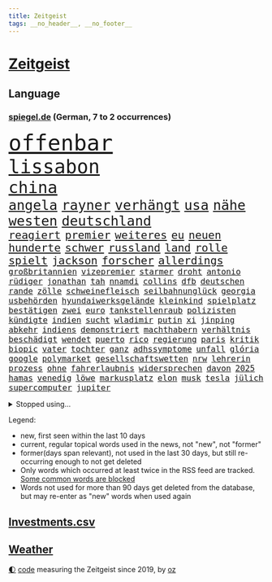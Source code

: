 ```yaml
---
title: Zeitgeist
tags: __no_header__, __no_footer__
---
```


# [Zeitgeist](https://oliz.io/zeitgeist/)

## Language

<h3><a href="https://www.spiegel.de" target="_blank">spiegel.de</a> (German, 7 to 2 occurrences)</h3>
<p style="font-family:monospace">
<span style="font-size:32pt"><a href="news_links.html#offenbar" class="current">offenbar</a></span>
<br>
<span style="font-size:28pt"><a href="news_links.html#lissabon" class="current">lissabon</a></span>
<br>
<span style="font-size:24pt"><a href="news_links.html#china" class="current">china</a></span>
<br>
<span style="font-size:20pt"><a href="news_links.html#angela" class="current">angela</a></span>
<span style="font-size:20pt"><a href="news_links.html#rayner" class="new">rayner</a></span>
<span style="font-size:20pt"><a href="news_links.html#verhängt" class="current">verhängt</a></span>
<span style="font-size:20pt"><a href="news_links.html#usa" class="current">usa</a></span>
<span style="font-size:20pt"><a href="news_links.html#nähe" class="current">nähe</a></span>
<span style="font-size:20pt"><a href="news_links.html#westen" class="current">westen</a></span>
<span style="font-size:20pt"><a href="news_links.html#deutschland" class="current">deutschland</a></span>
<br>
<span style="font-size:16pt"><a href="news_links.html#reagiert" class="current">reagiert</a></span>
<span style="font-size:16pt"><a href="news_links.html#premier" class="current">premier</a></span>
<span style="font-size:16pt"><a href="news_links.html#weiteres" class="current">weiteres</a></span>
<span style="font-size:16pt"><a href="news_links.html#eu" class="current">eu</a></span>
<span style="font-size:16pt"><a href="news_links.html#neuen" class="current">neuen</a></span>
<span style="font-size:16pt"><a href="news_links.html#hunderte" class="current">hunderte</a></span>
<span style="font-size:16pt"><a href="news_links.html#schwer" class="current">schwer</a></span>
<span style="font-size:16pt"><a href="news_links.html#russland" class="current">russland</a></span>
<span style="font-size:16pt"><a href="news_links.html#land" class="current">land</a></span>
<span style="font-size:16pt"><a href="news_links.html#rolle" class="current">rolle</a></span>
<span style="font-size:16pt"><a href="news_links.html#spielt" class="current">spielt</a></span>
<span style="font-size:16pt"><a href="news_links.html#jackson" class="current">jackson</a></span>
<span style="font-size:16pt"><a href="news_links.html#forscher" class="current">forscher</a></span>
<span style="font-size:16pt"><a href="news_links.html#allerdings" class="current">allerdings</a></span>
<br>
<span style="font-size:12pt"><a href="news_links.html#großbritannien" class="current">großbritannien</a></span>
<span style="font-size:12pt"><a href="news_links.html#vizepremier" class="new">vizepremier</a></span>
<span style="font-size:12pt"><a href="news_links.html#starmer" class="current">starmer</a></span>
<span style="font-size:12pt"><a href="news_links.html#droht" class="current">droht</a></span>
<span style="font-size:12pt"><a href="news_links.html#antonio" class="current">antonio</a></span>
<span style="font-size:12pt"><a href="news_links.html#rüdiger" class="current">rüdiger</a></span>
<span style="font-size:12pt"><a href="news_links.html#jonathan" class="current">jonathan</a></span>
<span style="font-size:12pt"><a href="news_links.html#tah" class="new">tah</a></span>
<span style="font-size:12pt"><a href="news_links.html#nnamdi" class="new">nnamdi</a></span>
<span style="font-size:12pt"><a href="news_links.html#collins" class="new">collins</a></span>
<span style="font-size:12pt"><a href="news_links.html#dfb" class="current">dfb</a></span>
<span style="font-size:12pt"><a href="news_links.html#deutschen" class="current">deutschen</a></span>
<span style="font-size:12pt"><a href="news_links.html#rande" class="current">rande</a></span>
<span style="font-size:12pt"><a href="news_links.html#zölle" class="current">zölle</a></span>
<span style="font-size:12pt"><a href="news_links.html#schweinefleisch" class="new">schweinefleisch</a></span>
<span style="font-size:12pt"><a href="news_links.html#seilbahnunglück" class="new">seilbahnunglück</a></span>
<span style="font-size:12pt"><a href="news_links.html#georgia" class="current">georgia</a></span>
<span style="font-size:12pt"><a href="news_links.html#usbehörden" class="current">usbehörden</a></span>
<span style="font-size:12pt"><a href="news_links.html#hyundaiwerksgelände" class="new">hyundaiwerksgelände</a></span>
<span style="font-size:12pt"><a href="news_links.html#kleinkind" class="current">kleinkind</a></span>
<span style="font-size:12pt"><a href="news_links.html#spielplatz" class="current">spielplatz</a></span>
<span style="font-size:12pt"><a href="news_links.html#bestätigen" class="current">bestätigen</a></span>
<span style="font-size:12pt"><a href="news_links.html#zwei" class="current">zwei</a></span>
<span style="font-size:12pt"><a href="news_links.html#euro" class="current">euro</a></span>
<span style="font-size:12pt"><a href="news_links.html#tankstellenraub" class="new">tankstellenraub</a></span>
<span style="font-size:12pt"><a href="news_links.html#polizisten" class="current">polizisten</a></span>
<span style="font-size:12pt"><a href="news_links.html#kündigte" class="current">kündigte</a></span>
<span style="font-size:12pt"><a href="news_links.html#indien" class="current">indien</a></span>
<span style="font-size:12pt"><a href="news_links.html#sucht" class="current">sucht</a></span>
<span style="font-size:12pt"><a href="news_links.html#wladimir" class="current">wladimir</a></span>
<span style="font-size:12pt"><a href="news_links.html#putin" class="current">putin</a></span>
<span style="font-size:12pt"><a href="news_links.html#xi" class="current">xi</a></span>
<span style="font-size:12pt"><a href="news_links.html#jinping" class="current">jinping</a></span>
<span style="font-size:12pt"><a href="news_links.html#abkehr" class="new">abkehr</a></span>
<span style="font-size:12pt"><a href="news_links.html#indiens" class="current">indiens</a></span>
<span style="font-size:12pt"><a href="news_links.html#demonstriert" class="current">demonstriert</a></span>
<span style="font-size:12pt"><a href="news_links.html#machthabern" class="new">machthabern</a></span>
<span style="font-size:12pt"><a href="news_links.html#verhältnis" class="current">verhältnis</a></span>
<span style="font-size:12pt"><a href="news_links.html#beschädigt" class="current">beschädigt</a></span>
<span style="font-size:12pt"><a href="news_links.html#wendet" class="current">wendet</a></span>
<span style="font-size:12pt"><a href="news_links.html#puerto" class="current">puerto</a></span>
<span style="font-size:12pt"><a href="news_links.html#rico" class="current">rico</a></span>
<span style="font-size:12pt"><a href="news_links.html#regierung" class="current">regierung</a></span>
<span style="font-size:12pt"><a href="news_links.html#paris" class="current">paris</a></span>
<span style="font-size:12pt"><a href="news_links.html#kritik" class="current">kritik</a></span>
<span style="font-size:12pt"><a href="news_links.html#biopic" class="current">biopic</a></span>
<span style="font-size:12pt"><a href="news_links.html#vater" class="current">vater</a></span>
<span style="font-size:12pt"><a href="news_links.html#tochter" class="current">tochter</a></span>
<span style="font-size:12pt"><a href="news_links.html#ganz" class="current">ganz</a></span>
<span style="font-size:12pt"><a href="news_links.html#adhssymptome" class="new">adhssymptome</a></span>
<span style="font-size:12pt"><a href="news_links.html#unfall" class="current">unfall</a></span>
<span style="font-size:12pt"><a href="news_links.html#glória" class="new">glória</a></span>
<span style="font-size:12pt"><a href="news_links.html#google" class="current">google</a></span>
<span style="font-size:12pt"><a href="news_links.html#polymarket" class="new">polymarket</a></span>
<span style="font-size:12pt"><a href="news_links.html#gesellschaftswetten" class="new">gesellschaftswetten</a></span>
<span style="font-size:12pt"><a href="news_links.html#nrw" class="current">nrw</a></span>
<span style="font-size:12pt"><a href="news_links.html#lehrerin" class="current">lehrerin</a></span>
<span style="font-size:12pt"><a href="news_links.html#prozess" class="current">prozess</a></span>
<span style="font-size:12pt"><a href="news_links.html#ohne" class="current">ohne</a></span>
<span style="font-size:12pt"><a href="news_links.html#fahrerlaubnis" class="current">fahrerlaubnis</a></span>
<span style="font-size:12pt"><a href="news_links.html#widersprechen" class="current">widersprechen</a></span>
<span style="font-size:12pt"><a href="news_links.html#davon" class="current">davon</a></span>
<span style="font-size:12pt"><a href="news_links.html#2025" class="current">2025</a></span>
<span style="font-size:12pt"><a href="news_links.html#hamas" class="current">hamas</a></span>
<span style="font-size:12pt"><a href="news_links.html#venedig" class="current">venedig</a></span>
<span style="font-size:12pt"><a href="news_links.html#löwe" class="current">löwe</a></span>
<span style="font-size:12pt"><a href="news_links.html#markusplatz" class="new">markusplatz</a></span>
<span style="font-size:12pt"><a href="news_links.html#elon" class="current">elon</a></span>
<span style="font-size:12pt"><a href="news_links.html#musk" class="current">musk</a></span>
<span style="font-size:12pt"><a href="news_links.html#tesla" class="current">tesla</a></span>
<span style="font-size:12pt"><a href="news_links.html#jülich" class="current">jülich</a></span>
<span style="font-size:12pt"><a href="news_links.html#supercomputer" class="current">supercomputer</a></span>
<span style="font-size:12pt"><a href="news_links.html#jupiter" class="current">jupiter</a></span>
</p>
<details>
<summary>Stopped using...</summary>
<p class="former" style="font-size:12pt">
and(1779) arbeitete(1779) madrid(1779) weitergeht(1778) aufgerufen(1777) ausgesprochen(1777) biden(1777) bitten(1777) facebook(1777) treffer(1777) verlegt(1777) verstehen(1777) genannt(1776) gerichtshof(1776) juden(1776) verteilt(1776) geäußert(1775) reich(1775) scheinen(1775) untersuchungen(1775) botschaften(1774) eindruck(1774) müssten(1774) software(1774) becker(1773) bundespräsident(1772) dreimal(1772) eingestellt(1772) konzerne(1772) scholz(1772) steinmeier(1772) super(1772) verhaftet(1772) anteil(1771) april(1771) besonderen(1771) bull(1771) morgen(1771) positionen(1771) red(1771) sicherheitskräfte(1771) welchem(1770) äußerungen(1770) gehe(1769) infektion(1769) lehrer(1769) rät(1769) sports(1769) bedenken(1768) militärs(1768) zeitweise(1768) messi(1767) oppositionelle(1767) erhielt(1766) lügen(1766) verlangen(1766) werbung(1766) distanziert(1765) forderte(1765) kopf(1765) opfern(1765) trainiert(1765) bewegen(1764) antwort(1763) chefin(1763) erkrankung(1763) klimapolitik(1763) spekuliert(1763) treten(1763) expräsident(1762) kreis(1762) anhänger(1761) aufgenommen(1761) ermittlern(1760) tiefen(1758) erwarten(1757) licht(1757) motiv(1756) nah(1754) näher(1754) klimaschutz(1753) schrecken(1753) überleben(1753) reduzieren(1750) wahrscheinlich(1749) stress(1748) syrer(1748) größere(1745) hängen(1744) halbe(1742) iranischen(1742) zeigten(1742) dramatischen(1737) einblicke(1726) liberalen(1726) karlsruhe(1719) offener(1718) abschluss(1716) langjährige(1666) autobauer(1659) expräsidenten(1650) charles(1577) krieges(1557) spiegelreporter(1533) ohnehin(1510) börsen(1452) gehälter(1441) halbes(1397) außenministerin(1386) betrüger(1380) gestört(1375) loch(1349) weiten(1327) gezwungen(1292) mut(1281) beschuss(1264) eingetroffen(1250) langsam(1248) microsoft(1245) kasse(1244) besetzten(1239) finanzierung(1228) schlamm(1205) prinzessin(1187) partnerin(1150) thüringens(1149) genauer(1142) dramatische(1141) legal(1129) islamisten(1128) nation(1106) angreifen(1055) lionel(1046) versehen(1044) pjöngjang(1036) todesstrafe(1023) flugabwehr(1012) gesprengt(1006) redet(1001) lauter(994) wechselte(993) gedroht(991) mächtige(986) reisende(982) kieler(968) viertagewoche(962) vorstand(958) gegründet(957) vermögen(942) marode(937) bremst(929) jäger(927) lauf(921) unruhe(917) außergewöhnlich(903) hamilton(901) lewis(901) duisburg(895) miami(875) wiederwahl(874) trikot(845) arabischen(832) diebstahl(830) schlagabtausch(819) fußballem(777) pass(776) höheren(761) zweifelt(739) knie(732) körperliche(730) völkermord(728) schwachen(717) franziska(710) boeing(703) verfolgte(699) fehlte(690) beschuldigt(687) horst(687) eustaaten(686) ddr(673) nominierung(669) wild(658) spiegelredakteurin(653) adam(650) abschiebung(644) versammelt(644) unterschätzt(639) beyoncé(638) student(635) magic(631) bedrängnis(615) historischer(614) wahre(608) teamkollegen(602) schritte(596) geschützt(594) wahr(591) athen(590) le(588) anthony(584) pep(583) gesetzliche(580) minus(579) senator(569) spiegelredakteur(566) zweieinhalb(563) zurückziehen(560) justin(550) freut(541) gerieten(540) ausmacht(538) raf(535) stewart(535) jenseits(530) schülerinnen(529) klettert(527) wirtschaftskrise(527) verstappen(517) kriegsführung(511) dokumentation(508) noah(506) dominierte(503) drin(503) 2029(500) einbruch(498) ernannt(496) unseres(496) bürgerkrieg(491) verspielt(485) systematisch(476) beweist(475) publikums(473) parkplatz(468) beliebtesten(464) späten(462) france(460) vermitteln(456) spanier(452) steven(450) neueste(447) herum(439) evakuierungen(435) /(433) papa(431) smith(431) urteile(431) white(426) indische(425) bewahrt(421) talent(415) beschert(414) zeichnen(414) saskia(409) kandidieren(404) katzen(402) inlandsgeheimdienst(398) abbrechen(393) merkt(392) geurteilt(388) konkret(386) tanzte(384) verzweifelt(383) scheiterten(379) erschießt(378) zögern(378) mittag(372) nächstes(372) autokraten(369) siedler(367) satiriker(366) ifoinstituts(365) verpasste(365) konzernchef(364) weitermachen(363) khan(361) nutzerinnen(354) organisierte(353) organisationen(349) beweis(348) verwandelt(346) ngos(343) alex(342) winkt(342) anzahl(341) bewirbt(340) eingestuft(340) anlässlich(337) zwang(336) 2500(335) energiepreise(333) washingtons(333) stärkt(332) ausgerichtet(328) dreieinhalb(328) annäherung(326) kleinkinder(326) bka(325) unbeeindruckt(325) jordanien(323) combs(322) diddy(322) sean(322) verwandten(322) anzeigen(321) strohe(319) eilt(317) veranstaltungen(314) vorsorglich(314) adhs(313) stromausfälle(311) dauer(310) stanley(310) antisemitischen(308) maler(306) harmlos(305) gestimmt(302) qualifiziert(302) bröning(297) mitgeteilt(297) paartherapeutin(297) exemplare(296) leere(296) jake(291) überzieht(290) überlegt(289) exchef(285) gelder(285) grab(285) millionenbetrag(284) ruhen(284) 72(283) kongress(280) klimaziele(277) cdupolitikerin(276) altkanzler(274) zuschüsse(274) 500000(272) abgestimmt(272) töne(271) brandanschlag(269) scharfer(269) 57(267) betreuung(265) versus(265) drohung(264) unionsfraktion(264) französin(261) realistisch(260) verzögerungen(259) leichte(257) fasziniert(256) steuer(255) verließen(254) ergab(251) general(251) veruntreut(249) spurensuche(248) spielraum(246) antrittsbesuch(244) tiefstand(243) marsalek(241) wiederum(241) ratschläge(240) afrikas(236) gebühr(236) schlagzeuger(236) schmuggel(236) empfehlen(234) ministerium(234) solch(234) souveränität(233) angeklagten(232) entsprechendes(232) selbstkritik(232) 54(231) halbinsel(231) jonas(231) kaninchen(230) lernte(230) aktivitäten(229) schönheit(228) griffen(226) konstruktiv(225) milliardenschwere(225) ämter(225) gläubigen(224) ingolstadt(223) rücksicht(222) verbreitete(222) privat(221) zuhause(220) familiengeschichte(219) jene(216) bangkok(211) aufgefallen(210) taxi(210) werten(205) geisel(204) heidelberg(204) gesunde(203) winde(203) lernt(201) posts(201) verbesserung(201) lärm(200) manuela(200) premiere(200) notenbank(199) anreise(198) tausender(198) ausgabe(195) bargeld(195) unterzeichnet(192) auszuschließen(191) bequem(191) boom(191) filmstars(191) entwickelte(190) lea(190) berlinerin(188) aufbauen(187) verfassungsbeschwerde(187) revolutionieren(186) spielberg(185) beherrscht(184) niedrigere(184) witkoff(184) abitur(183) aufruf(183) marie(183) oper(183) schranken(183) schwestern(182) aufgegeben(181) verträge(181) osbourne(180) ozzy(180) usaid(180) faszination(179) milliardeninvestitionen(179) absitzen(178) boston(178) roland(178) siege(178) hilfsgütern(176) verschafft(173) längerer(172) auszug(171) grenzregion(171) langfristigen(171) opa(171) wuppertal(171) aufatmen(170) saniert(170) taktik(170) verbinden(170) debütalbum(168) einschätzen(168) 25jähriger(167) slogan(167) ärzten(167) systems(166) verübt(166) g(165) südostasien(165) brücken(164) krachte(164) gesamtes(163) überzahl(163) just(162) jünger(162) konzentriert(162) luis(162) diplomat(160) dreist(160) 24jährigen(159) 1860(158) bulgarische(158) chinageschäft(158) geht’s(157) grausame(157) 56(156) detmold(156) erhöhung(156) wortgefecht(156) hingelegt(155) kriegsgebiet(155) wunden(155) zwischendurch(155) detail(154) geburtstags(154) scham(154) verdammt(154) beteiligte(153) bär(153) büttner(153) munich(153) wahrzeichen(153) bundesweiten(152) statistik(151) wiederaufnahme(151) bestellen(150) no(149) rütteln(149) taucher(149) zielt(149) drohnenattacke(148) experimente(148) ökologischen(148) beugen(147) flügen(147) liberaler(147) schwesig(147) zivilbevölkerung(147) johansson(146) kürzer(146) marinemanöver(146) scarlett(146) clark(143) gigantischen(143) prozesses(141) netanyahuregierung(140) poleposition(140) qualifying(140) weitreichenden(140) überschreitet(140) begehrten(139) freispruch(139) erkelenz(138) freistaat(138) junta(138) kalender(138) tirol(138) archäologen(137) bernie(137) fußstapfen(137) airbnb(135) josh(135) ablaufen(134) humanitären(134) stützpunkte(134) tourismus(134) gwyneth(133) lipowitz(133) paltrow(133) podium(133) tatsächliche(133) beliebten(132) geburtenrate(132) reiseziele(132) reserviert(131) taiwans(131) begraben(130) geheim(130) zurückkehren(130) airbus(128) lyon(128) ostern(128) siedlern(128) wertvolle(128) aufschluss(127) ermordete(127) juliane(127) spiegelreporterin(127) bemerkenswerter(126) handwerker(126) datenvolumen(125) enormen(125) michigan(125) carrie(124) fahrräder(124) beruhigen(123) erwähnte(123) goldene(123) propagandavideo(123) rückten(123) ausspioniert(122) brandenburgs(122) evakuieren(122) fernverkehr(122) hasan(121) kultusminister(121) ambitionierten(120) booker(120) cory(120) renault(120) rüstungsgeschäft(120) sonntagmorgen(120) weinen(120) messe(119) schulz(119) sozialausgaben(119) abgelöst(118) nintendo(118) wall(118) arbeite(117) digitalministerium(117) ermahnt(117) geeignet(117) inspiriert(117) linkenabgeordnete(117) umgehend(117) handelsverband(116) kämpften(116) stalker(116) kürzester(115) neuköllner(114) römischen(114) zollkeule(114) überflutungen(114) elizabeth(113) abgaben(112) katholiken(112) ministerin(112) testet(112) ungleich(112) jungtiere(111) finanzministerium(110) portal(110) journal(109) parteiinterne(109) südtirol(109) wohnsitz(109) hindernis(108) tue(108) unterfangen(108) label(107) südamerika(107) verpflichtung(107) archäologie(106) don(106) handgepäck(106) haushaltsausschuss(106) selfie(106) verstört(106) intensiv(105) lebewesen(105) pfannen(105) 63(104) köpfe(104) filmstar(103) kletterte(103) lästert(103) beweismittel(102) parteigelder(102) 15jährigen(101) gepäck(101) ärmeren(101) niedriger(100) interessenten(99) elektroantrieb(98) farce(98) kippt(98) kremlsprecher(98) meistertitel(98) passagieren(98) mahmoud(97) summer(96) indiana(95) therapien(95) vorsatz(95) bundeswirtschaftsministerin(94) cam(94) gastronomie(94) grenzt(94) lukas(94) vertagt(94) worklifebalance(94) spiegelteam(93) 25jährige(92) einschätzung(92) rumort(92) schimpft(92) erholen(91) hofer(91) konsumgeständnis(91) nordamerika(91) stufen(91) trail(91) türmen(91) vernichtung(91) wanderweg(91) annahmen(90) anziehen(90) gehege(90) iraner(90) merzregierung(90) peak(90) wildberger(90) 99(89) bundesfinanzminister(89) gonzález(89) grausamen(89) hubig(89) jette(89) lee(89) mclarenfahrer(89) neuverschuldung(89) nietzard(89) tagelange(89) emfinale(88) lehrerverband(88) saporischschja(88) transfeindlichkeit(88) weltbild(88) wenigsten(88) zusammenbruch(88) afrikanerin(87) ausgelesen(87) polizeiangaben(87) sexvideos(87) tiefsee(87) vorgaben(87) 122(86) bürokratieabbau(86) beisein(85) charlotte(85) likes(85) regierende(85) spdlandesverband(85) theorien(85) töteten(85) dünn(84) riskant(84) unvereinbarkeitsbeschluss(84) ausgetreten(83) ausnahmegenehmigung(83) freigibt(83) mützenich(83) robotaxis(83) verteilung(83) vorm(83) wadephuls(83) abstecher(82) aufsehenerregenden(82) finaleinzug(82) leverkusener(82) picasso(82) populär(82) schwierigste(82) 69(81) anblick(81) diane(81) digitalminister(81) einseitig(81) schleppte(81) stellvertretender(81) versäumnisse(81) 50jährige(80) anwältin(80) kleinsten(80) vegetarische(80) arbeitszeit(79) fritzi(79) saudiarabischen(79) wandelte(79) weltuntergang(79) cruise(78) curtis(78) formel1rennen(78) arbeitsumfeld(77) aushandeln(77) desantis(77) optimistischer(77) techunternehmen(77) u(77) vereinbaren(77) aktivismus(76) beschreiben(76) bizarre(76) einbringen(76) gerissen(76) gilmore(76) handelskonflikte(76) massentourismus(76) nachtragend(76) sandler(76) sanierungen(76) staatsgäste(76) zwecke(76) zwischenstopp(76) gesamtsieg(75) jet(75) mauritius(75) mittelstaedt(75) verzweifeln(75) widmet(75) 2002(74) kunde(74) schnellsten(74) toxisches(74) wetterlage(74) gestohlene(73) politikwechsel(73) rambo(73) schwerfällt(73) sicheren(73) urheberrecht(73) fahrerinnen(72) fies(72) flugzeugbauer(72) heilig(72) kardashian(72) trauern(72) 182(71) antwortet(71) entsendet(71) gereinigt(71) gigabyte(71) massen(71) mobilfunkempfang(71) neurowissenschaftler(71) proben(71) registrierte(71) schrittweise(71) erpressen(70) erwirbt(70) evie(70) grillmeisterschaft(70) kreise(70) rekordzahl(70) zwanzig(70) brettspiele(69) ferienwohnungen(69) ibrahim(69) längeren(69) schadsoftware(69) spektrum(69) stagnation(69) wetteraufzeichnungen(69) coast(68) xmal(68) cyberkriminelle(67) jule(67) like(67) mg(67) seitz(67) that(67) wirt(67) ausgebaut(66) bundestagsabgeordnete(66) sensationell(66) signalisieren(66) digitalisierung(65) extremistischer(65) kräften(65) maus(65) nase(65) nebenrolle(65) stahl(65) stau(65) verurteilter(65) alnassr(64) fehlerhafte(64) krisensaison(64) pendlerpauschale(64) abschlussbericht(63) beobachteten(63) desinformation(63) fukushima(63) hilfssystem(63) hungernden(63) kippen(63) schwächeln(63) skandinavien(63) defizite(62) zurückholen(62) aggressiven(61) errechnet(61) exaußenministerin(61) korruptionsaffäre(61) magnum(61) pablo(61) sozialleistungen(61) blatten(60) carsharinganbieter(60) einzuführen(60) immunsystem(60) miles(60) patientin(60) universum(60) brantner(59) brust(59) durchkreuzte(59) eingebracht(59) geliebtes(59) gletscherabbruch(59) lesbar(59) traditionshaus(59) verhandlungsgeschick(59) bergsturz(58) geröll(58) grünejugendchefin(58) herzlich(58) hsvfans(58) kulturschaffende(58) mecklenburgvorpommerns(58) mindestalter(58) alpendorf(57) basieren(57) energiebedarf(57) herhalten(57) kompetenzen(57) rechenzentren(57) sorten(57) stadien(57) verstappens(57) wiederholte(57) ächzen(57) ereignete(56) hunderter(56) krasavice(56) künstlern(56) plenarsaal(56) verschleppten(56) verzögerung(56) befassen(55) parlamentarier(55) vorgedrungen(55) wasserkrise(55) amoklauf(54) blechlawine(54) genießt(54) magabewegung(54) shirin(54) abwehr(53) ausstattung(53) biontech(53) entziffern(53) ressort(53) cansın(52) goldschakal(52) lämmer(52) nuklearanlage(52) oberkörper(52) weltreise(52) wohnmobile(52) befanden(51) bronze(51) cduabgeordnete(51) kerstin(51) passagierflugzeug(51) regionalzug(51) stahlindustrie(51) todesurteil(51) farken(50) finanzier(50) knackt(50) staatsschutz(50) waggons(50) atmen(49) beeindruckenden(49) eingefangen(49) favoritin(49) intimität(49) öldepot(49) brennenden(48) capri(48) fußballnationalspielerin(48) moritz(48) verkehrsministerium(48) verstrichen(48) ankurbeln(47) emtitel(47) ferraris(47) parker(47) stromschlag(47) ärgern(47) konzertbesucher(46) stränden(46) tickets(46) unbegrenzte(46) wirtschaftswachstum(46) zünden(46) adriana(45) appellieren(45) ghostwriter(45) lauten(45) leblos(45) bradshaw(44) deutschpolnischen(44) eintrittsalter(44) gerichten(43) improvisierten(43) miniwachstum(43) wdr(43) feldzug(42) produkt(42) seetang(42) sergio(42) impfungen(41) mikroplastik(41) sicherte(41) verschwendet(41) wählergruppen(41) agrarminister(40) angola(40) bewerten(40) geschwächt(40) glaubwürdigkeit(40) hommage(40) millionenschweren(40) trainingslager(40) turniers(40) videovergleich(40) 1903(39) cowboy(39) interpretiert(39) musikfestivals(39) nichtregierungsorganisationen(39) provokanten(39) stücke(39) taylorjohnson(39) alois(38) angehoben(38) anhaltender(38) egon(38) fernsehgarten(38) kriegskurs(38) lindsay(38) mahlzeiten(38) umgekommen(38) vermeintlich(38) überwachen(38) antiisraelische(37) baldige(37) celsius(37) erpresst(37) herd(37) ragt(37) überaus(37) flaschenpost(36) geschworene(36) offenlegung(36) toll(36) buenos(35) cduwirtschaftsministerin(35) meisterschaften(35) nassen(35) relevante(35) schwitzen(35) sommerferien(35) ständiges(35) teiler(35) ussängerin(35) gamer(34) umliegende(34) alarmieren(33) craig(33) einiger(33) ködern(33) nottingham(33) ambitioniert(32) falschem(32) großfamilien(32) kratzt(32) rivalen(32) verfasst(32) ac/dc(31) born(31) ergebnissen(31) erreger(31) gelben(31) jahrhunderten(31) kette(31) profitierte(31) wirksam(31) gefährlichste(30) machtverlust(30) zehntel(30) cartertour(29) elba(29) flop(29) frankreichrundfahrt(29) idris(29) kartelle(29) kontinente(29) philadelphia(29) schlechtere(29) südküste(29) verenden(29) völkern(29) 67(28) bedeuteten(28) lenkt(28) reiseziel(28) vizechef(28) zerpflückt(28) einsätze(27) geschrumpft(27) lebensmitteln(27) staatsanwaltschaften(27) umfragewerte(27) währung(27) besatzung(26) blamieren(26) cas(26) jane(26) klimafolgen(26) lyles(26) monieren(26) optisch(26) smartphonetarife(26) umstimmen(26) wacken(26) zusammenhängen(26) überhöhte(26) bouffier(25) burkhard(25) ertrinken(25) flirt(25) urlaubsregion(25) austragen(24) brisant(24) cherry(24) dolomiten(24) finanzexperten(24) flotte(24) gelbe(24) republikanern(24) untergrund(24) verletzter(24) ablenkung(23) gedauert(23) komponist(23) ludwig(23) nora(23) wegfall(23) durchschnittlich(22) ernüchterung(22) kraftwerk(22) rekordhitze(22) richterkandidatin(22) zollpläne(22) abgenommen(21) cduministerin(21) datenanalyse(21) rettungsmission(21) schüchternheit(21) umsatzstärkste(21) wegovy(21) 52(20) algorithmen(20) darbietung(20) drauf(20) einfuhren(20) maralago(20) testspiel(20) unbequem(20) versenkt(20) allerletzten(19) doktorarbeit(19) klemm(19) landwirtschaftsministeriums(19) lieferando(19) liter(19) socialmediapost(19) staatsanwältin(19) umstieg(19) vorschlagen(19) abgekommen(18) aufgeklärt(18) brüdern(18) friedensgespräche(18) millionengeschäft(18) naturgewalt(18) ostküste(18) rechtlich(18) torsten(18) autonomes(17) colbert(17) covorsitzende(17) dosb(17) ereignissen(17) heikel(17) tatsächlich …(17) badekleidung(16) basketballstar(16) gewinnzone(16) kletterkünste(16) vergibt(16) vertrieben(16) 55jähriger(15) abgestürzten(15) ahnung(15) emmynominierung(15) erlaubnis(15) gesten(15) komplex(15) patriotsysteme(15) reiselust(15) ressorts(15) unbeirrt(15) vermeintlicher(15) weiterverhandeln(15) ausgestiegen(14) betrugsvorwurf(14) ismaik(14) murdoch(14) putschversuchs(14) sommerferiendebatte(14) usfirma(14) gebucht(13) hardliner(13) kadaver(13) moraes(13) sofortigen(13) strandes(13) arbeitslose(12) festigen(12) fossil(12) kinofilms(12) wahldebakel(12) aushungerung(11) brandt(11) katastrophalen(11) kimodelle(11) unsinn(11)
</p>
</details>
<p>Legend:
<ul>
<li><span class="new">new</span>, first seen within the last 10 days</li>
<li><span class="current">current</span>, regular topical words used in the news, not "new", not "former"</li>
<li><span class="former">former(days span relevant)</span>, not used in the last 30 days, but still re-occurring enough to not get deleted</li>
<li>Only words which occurred at least twice in the RSS feed are tracked. <a href="language/filters.py">Some common words are blocked</a></li>
<li>Words not used for more than 90 days get deleted from the database, but may re-enter as "new" words when used again</li>
</ul>
</p>

## [Investments](investments.html)[.csv](investments.csv)

## [Weather](weather.html)

<footer>
<a href="javascript:toggleTheme()" class="nav">🌓</a>
<a href="https://github.com/ooz/zeitgeist">code</a> measuring the Zeitgeist since 2019, by <a href="https://oliz.io">oz</a>
</footer>
